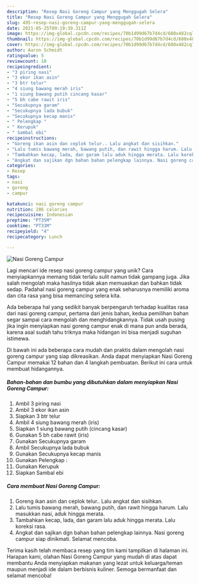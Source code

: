```yaml
---
description: "Resep Nasi Goreng Campur yang Menggugah Selera"
title: "Resep Nasi Goreng Campur yang Menggugah Selera"
slug: 495-resep-nasi-goreng-campur-yang-menggugah-selera
date: 2021-05-25T09:19:39.311Z
image: https://img-global.cpcdn.com/recipes/70b1d99d67b7d4cd/680x482cq70/nasi-goreng-campur-foto-resep-utama.jpg
thumbnail: https://img-global.cpcdn.com/recipes/70b1d99d67b7d4cd/680x482cq70/nasi-goreng-campur-foto-resep-utama.jpg
cover: https://img-global.cpcdn.com/recipes/70b1d99d67b7d4cd/680x482cq70/nasi-goreng-campur-foto-resep-utama.jpg
author: Aaron Schmidt
ratingvalue: 5
reviewcount: 10
recipeingredient:
- "3 piring nasi"
- "3 ekor ikan asin"
- "3 btr telur"
- "4 siung bawang merah iris"
- "1 siung bawang putih cincang kasar"
- "5 bh cabe rawit iris"
- "Secukupnya garam"
- "Secukupnya lada bubuk"
- "Secukupnya kecap manis"
- " Pelengkap "
- " Kerupuk"
- " Sambal ebi"
recipeinstructions:
- "Goreng ikan asin dan ceplok telur.. Lalu angkat dan sisihkan."
- "Lalu tumis bawang merah, bawang putih, dan rawit hingga harum. Lalu masukkan nasi, aduk hingga merata."
- "Tambahkan kecap, lada, dan garam lalu aduk hingga merata. Lalu koreksi rasa."
- "Angkat dan sajikan dgn bahan bahan pelengkap lainnya. Nasi goreng campur siap dinikmati. Selamat mencoba."
categories:
- Resep
tags:
- nasi
- goreng
- campur

katakunci: nasi goreng campur 
nutrition: 286 calories
recipecuisine: Indonesian
preptime: "PT35M"
cooktime: "PT33M"
recipeyield: "4"
recipecategory: Lunch

---
```



![Nasi Goreng Campur](https://img-global.cpcdn.com/recipes/70b1d99d67b7d4cd/680x482cq70/nasi-goreng-campur-foto-resep-utama.jpg)

Lagi mencari ide resep nasi goreng campur yang unik? Cara menyiapkannya memang tidak terlalu sulit namun tidak gampang juga. Jika salah mengolah maka hasilnya tidak akan memuaskan dan bahkan tidak sedap. Padahal nasi goreng campur yang enak seharusnya memiliki aroma dan cita rasa yang bisa memancing selera kita.



Ada beberapa hal yang sedikit banyak berpengaruh terhadap kualitas rasa dari nasi goreng campur, pertama dari jenis bahan, kedua pemilihan bahan segar sampai cara mengolah dan menghidangkannya. Tidak usah pusing jika ingin menyiapkan nasi goreng campur enak di mana pun anda berada, karena asal sudah tahu triknya maka hidangan ini bisa menjadi suguhan istimewa.


Di bawah ini ada beberapa cara mudah dan praktis dalam mengolah nasi goreng campur yang siap dikreasikan. Anda dapat menyiapkan Nasi Goreng Campur memakai 12 bahan dan 4 langkah pembuatan. Berikut ini cara untuk membuat hidangannya.

<!--inarticleads1-->

##### Bahan-bahan dan bumbu yang dibutuhkan dalam menyiapkan Nasi Goreng Campur:

1. Ambil 3 piring nasi
1. Ambil 3 ekor ikan asin
1. Siapkan 3 btr telur
1. Ambil 4 siung bawang merah (iris)
1. Siapkan 1 siung bawang putih (cincang kasar)
1. Gunakan 5 bh cabe rawit (iris)
1. Gunakan Secukupnya garam
1. Ambil Secukupnya lada bubuk
1. Gunakan Secukupnya kecap manis
1. Gunakan  Pelengkap :
1. Gunakan  Kerupuk
1. Siapkan  Sambal ebi




<!--inarticleads2-->

##### Cara membuat Nasi Goreng Campur:

1. Goreng ikan asin dan ceplok telur.. Lalu angkat dan sisihkan.
1. Lalu tumis bawang merah, bawang putih, dan rawit hingga harum. Lalu masukkan nasi, aduk hingga merata.
1. Tambahkan kecap, lada, dan garam lalu aduk hingga merata. Lalu koreksi rasa.
1. Angkat dan sajikan dgn bahan bahan pelengkap lainnya. Nasi goreng campur siap dinikmati. Selamat mencoba.




Terima kasih telah membaca resep yang tim kami tampilkan di halaman ini. Harapan kami, olahan Nasi Goreng Campur yang mudah di atas dapat membantu Anda menyiapkan makanan yang lezat untuk keluarga/teman maupun menjadi ide dalam berbisnis kuliner. Semoga bermanfaat dan selamat mencoba!
